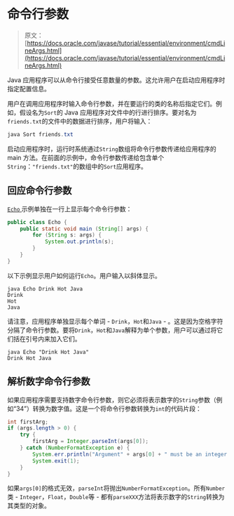 # 命令行参数

> 原文： [https://docs.oracle.com/javase/tutorial/essential/environment/cmdLineArgs.html](https://docs.oracle.com/javase/tutorial/essential/environment/cmdLineArgs.html)

Java 应用程序可以从命令行接受任意数量的参数。这允许用户在启动应用程序时指定配置信息。

用户在调用应用程序时输入命令行参数，并在要运行的类的名称后指定它们。例如，假设名为`Sort`的 Java 应用程序对文件中的行进行排序。要对名为`friends.txt`的文件中的数据进行排序，用户将输入：

```java
java Sort friends.txt
```

启动应用程序时，运行时系统通过`String`数组将命令行参数传递给应用程序的 main 方法。在前面的示例中，命令行参数传递给包含单个`String`：`"friends.txt"`的数组中的`Sort`应用程序。

## 回应命令行参数

[``Echo`` ](examples/Echo.java)示例单独在一行上显示每个命令行参数：

```java
public class Echo {
    public static void main (String[] args) {
        for (String s: args) {
            System.out.println(s);
        }
    }
}
```

以下示例显示用户如何运行`Echo`。用户输入以斜体显示。

```
java Echo Drink Hot Java
Drink
Hot
Java
```

请注意，应用程序单独显示每个单词 - `Drink`，`Hot`和`Java` - 。这是因为空格字符分隔了命令行参数。要将`Drink`，`Hot`和`Java`解释为单个参数，用户可以通过将它们括在引号内来加入它们。

```
java Echo "Drink Hot Java"
Drink Hot Java
```

## 解析数字命令行参数

如果应用程序需要支持数字命令行参数，则它必须将表示数字的`String`参数（例如“34”）转换为数字值。这是一个将命令行参数转换为`int`的代码片段：

```java
int firstArg;
if (args.length > 0) {
    try {
        firstArg = Integer.parseInt(args[0]);
    } catch (NumberFormatException e) {
        System.err.println("Argument" + args[0] + " must be an integer.");
        System.exit(1);
    }
}
```

如果`args[0]`的格式无效，`parseInt`将抛出`NumberFormatException`。所有`Number`类 - `Integer`，`Float`，`Double`等 - 都有`parseXXX`方法将表示数字的`String`转换为其类型的对象。